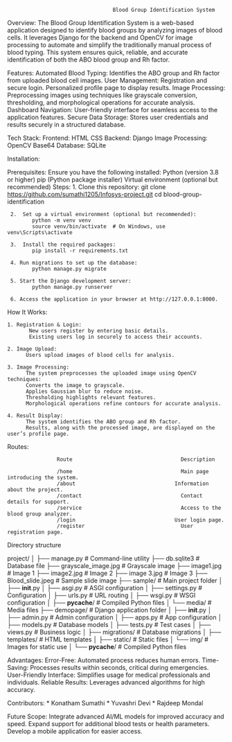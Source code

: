 
                                      Blood Group Identification System


Overview:
      The Blood Group Identification System is a web-based application designed to identify blood groups by analyzing images of blood cells. It leverages Django for the backend and OpenCV for image processing to automate and simplify the traditionally manual process of blood typing. This system ensures quick, reliable, and accurate identification of both the ABO blood group and Rh factor.

Features:
      Automated Blood Typing: Identifies the ABO group and Rh factor from uploaded blood cell images.
      User Management:
      Registration and secure login.
      Personalized profile page to display results.
      Image Processing:
      Preprocessing images using techniques like grayscale conversion, thresholding, and morphological operations for accurate analysis.
      Dashboard Navigation: User-friendly interface for seamless access to the application features.
      Secure Data Storage: Stores user credentials and results securely in a structured database.

Tech Stack:
      Frontend:
            HTML
            CSS
      Backend:
            Django
      Image Processing:
            OpenCV
            Base64
      Database:
            SQLite

Installation:

Prerequisites:
       Ensure you have the following installed:
            Python (version 3.8 or higher)
            pip (Python package installer)
            Virtual environment (optional but recommended)
      Steps:
     1.  Clone this repository:
            git clone https://github.com/sumathi1205/Infosys-project.git
            cd blood-group-identification

     2.  Set up a virtual environment (optional but recommended):
            python -m venv venv
            source venv/bin/activate  # On Windows, use venv\Scripts\activate

     3.  Install the required packages:
            pip install -r requirements.txt
            
     4. Run migrations to set up the database:
            python manage.py migrate

     5. Start the Django development server:
            python manage.py runserver

     6. Access the application in your browser at http://127.0.0.1:8000.



How It Works:

    1. Registration & Login:
           New users register by entering basic details.
           Existing users log in securely to access their accounts.

    2. Image Upload:
          Users upload images of blood cells for analysis.
          
    3. Image Processing:
          The system preprocesses the uploaded image using OpenCV techniques:
          Converts the image to grayscale.
          Applies Gaussian blur to reduce noise.
          Thresholding highlights relevant features.
          Morphological operations refine contours for accurate analysis.
          
    4. Result Display:
          The system identifies the ABO group and Rh factor.
          Results, along with the processed image, are displayed on the user’s profile page.


Routes:


                    Route	                                Description
                    
                    /home	                                Main page introducing the system.
                    /about	                              Information about the project.
                    /contact	                            Contact details for support.
                    /service	                            Access to the blood group analyzer.
                    /login	                              User login page.
                    /register	                            User registration page.


Directory structure

project/
│
├── manage.py                   # Command-line utility
├── db.sqlite3                  # Database file
├── grayscale_image.jpg         # Grayscale image
├── image1.jpg                  # Image 1
├── image2.jpg                  # Image 2
├── image 3.jpg                 # Image 3
├── Blood_slide.jpeg            # Sample slide image
├── sample/                     # Main project folder
│   ├── __init__.py
│   ├── asgi.py                 # ASGI configuration
│   ├── settings.py             # Configuration
│   ├── urls.py                 # URL routing
│   ├── wsgi.py                 # WSGI configuration
│   ├── __pycache__/            # Compiled Python files
│   └── media/                  # Media files
├── demopage/                   # Django application folder
│   ├── __init__.py
│   ├── admin.py                # Admin configuration
│   ├── apps.py                 # App configuration
│   ├── models.py               # Database models
│   ├── tests.py                # Test cases
│   ├── views.py                # Business logic
│   ├── migrations/             # Database migrations
│   ├── templates/              # HTML templates
│   ├── static/                 # Static files
│       └── img/                # Images for static use
│   └── __pycache__/            # Compiled Python files



Advantages:
      Error-Free: Automated process reduces human errors.
      Time-Saving: Processes results within seconds, critical during emergencies.
      User-Friendly Interface: Simplifies usage for medical professionals and individuals.
      Reliable Results: Leverages advanced algorithms for high accuracy.

      
Contributors:
     * Konatham Sumathi
     * Yuvashri Devi
     * Rajdeep Mondal

Future Scope:
      Integrate advanced AI/ML models for improved accuracy and speed.
      Expand support for additional blood tests or health parameters.
      Develop a mobile application for easier access.

